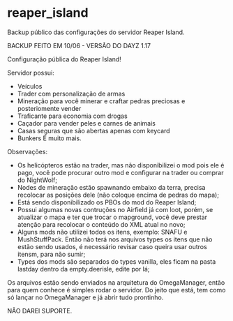 # reaper_island
Backup público das configurações do servidor Reaper Island.

BACKUP FEITO EM 10/06 - VERSÃO DO DAYZ 1.17

Configuração pública do Reaper Island!

Servidor possui:

- Veículos
- Trader com personalização de armas
- Mineração para você minerar e craftar pedras preciosas e posteriomente vender
- Traficante para economia com drogas
- Caçador para vender peles e carnes de animais
- Casas seguras que são abertas apenas com keycard
- Bunkers
E muito mais.


Observações:
- Os helicópteros estão na trader, mas não disponibilizei o mod pois ele é pago, você pode procurar outro mod e configurar na trader ou comprar do NightWolf;
- Nodes de mineração estão spawnando embaixo da terra, precisa recolocar as posições dele (não coloque encima de pedras do mapa);
- Está sendo disponibilizado os PBOs do mod do Reaper Island;
- Possui algumas novas contruções no Airfield já com loot, porém, se atualizar o mapa e ter que trocar o mapground, você deve prestar atenção para recolocar o conteúdo do XML atual no novo;
- Alguns mods não utilizei todos os itens, exemplo: SNAFU e MushStuffPack. Então não terá nos arquivos types os itens que não estão sendo usados, é necessário revisar caso queira usar outros itensm, para não sumir;
- Types dos mods são separados do types vanilla, eles ficam na pasta lastday dentro da empty.deerisle, edite por lá;

Os arquivos estão sendo enviados na arquitetura do OmegaManager, então para quem conhece é simples rodar o servidor.
Do jeito que está, tem como só lançar no OmegaManager e já abrir tudo prontinho.

NÃO DAREI SUPORTE.
